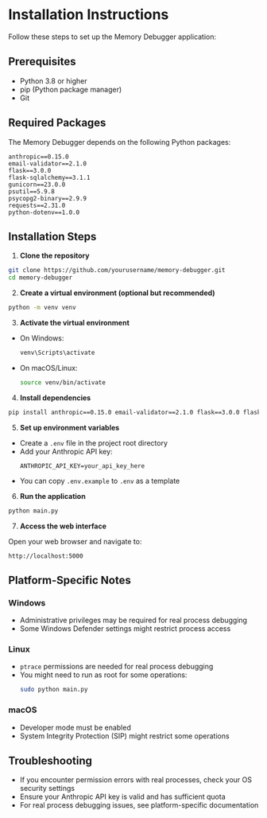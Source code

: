 # Installation Instructions

Follow these steps to set up the Memory Debugger application:

## Prerequisites

- Python 3.8 or higher
- pip (Python package manager)
- Git

## Required Packages

The Memory Debugger depends on the following Python packages:

```
anthropic==0.15.0
email-validator==2.1.0
flask==3.0.0
flask-sqlalchemy==3.1.1
gunicorn==23.0.0
psutil==5.9.8
psycopg2-binary==2.9.9
requests==2.31.0
python-dotenv==1.0.0
```

## Installation Steps

1. **Clone the repository**

```bash
git clone https://github.com/yourusername/memory-debugger.git
cd memory-debugger
```

2. **Create a virtual environment (optional but recommended)**

```bash
python -m venv venv
```

3. **Activate the virtual environment**

- On Windows:
  ```bash
  venv\Scripts\activate
  ```

- On macOS/Linux:
  ```bash
  source venv/bin/activate
  ```

4. **Install dependencies**

```bash
pip install anthropic==0.15.0 email-validator==2.1.0 flask==3.0.0 flask-sqlalchemy==3.1.1 gunicorn==23.0.0 psutil==5.9.8 psycopg2-binary==2.9.9 requests==2.31.0 python-dotenv==1.0.0
```

5. **Set up environment variables**

- Create a `.env` file in the project root directory
- Add your Anthropic API key:
  ```
  ANTHROPIC_API_KEY=your_api_key_here
  ```
- You can copy `.env.example` to `.env` as a template

6. **Run the application**

```bash
python main.py
```

7. **Access the web interface**

Open your web browser and navigate to:
```
http://localhost:5000
```

## Platform-Specific Notes

### Windows
- Administrative privileges may be required for real process debugging
- Some Windows Defender settings might restrict process access

### Linux
- `ptrace` permissions are needed for real process debugging
- You might need to run as root for some operations:
  ```bash
  sudo python main.py
  ```

### macOS
- Developer mode must be enabled
- System Integrity Protection (SIP) might restrict some operations

## Troubleshooting

- If you encounter permission errors with real processes, check your OS security settings
- Ensure your Anthropic API key is valid and has sufficient quota
- For real process debugging issues, see platform-specific documentation